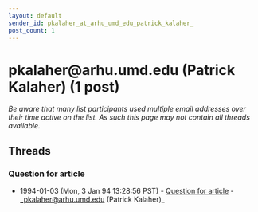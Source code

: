 ```yaml
---
layout: default
sender_id: pkalaher_at_arhu_umd_edu_patrick_kalaher_
post_count: 1
---
```


# pkalaher<span>@</span>arhu.umd.edu (Patrick Kalaher) (1 post)

_Be aware that many list participants used multiple email addresses over their time active on the list. As such this page may not contain all threads available._

## Threads

### Question for article
+ 1994-01-03 (Mon, 3 Jan 94 13:28:56 PST) - [Question for article](/archive/1994/01/4b866debad50d1f1f06abedd36472462c423a7d7a0420a7a2cff1b46b76a0406) - _pkalaher@arhu.umd.edu (Patrick Kalaher)_

